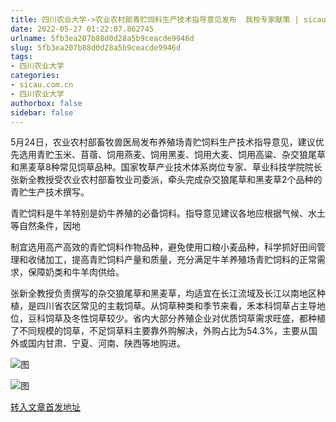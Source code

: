 ```yaml
---
title: 四川农业大学->农业农村部青贮饲料生产技术指导意见发布  我校专家献策 | sicau.com.cn
date: 2022-05-27 01:22:07.862745
urlname: 5fb3ea207b88d0d28a5b9ceacde9946d
slug: 5fb3ea207b88d0d28a5b9ceacde9946d
tags: 
- 四川农业大学
categories:
- sicau.com.cn
- 四川农业大学
authorbox: false
sidebar: false
---
```

5月24日，农业农村部畜牧兽医局发布养殖场青贮饲料生产技术指导意见，建议优先选用青贮玉米、苜蓿、饲用燕麦、饲用黑麦、饲用大麦、饲用高粱、杂交狼尾草和黑麦草8种常见饲草品种。国家牧草产业技术体系岗位专家、草业科技学院院长张新全教授受农业农村部畜牧业司委派，牵头完成杂交狼尾草和黑麦草2个品种的青贮生产技术撰写。

青贮饲料是牛羊特别是奶牛养殖的必备饲料。指导意见建议各地应根据气候、水土等自然条件，因地
<!--more-->
制宜选用高产高效的青贮饲料作物品种，避免使用口粮小麦品种，科学抓好田间管理和收储加工，提高青贮饲料产量和质量，充分满足牛羊养殖场青贮饲料的正常需求，保障奶类和牛羊肉供给。

张新全教授负责撰写的杂交狼尾草和黑麦草，均适宜在长江流域及长江以南地区种植，是四川省农区常见的主栽饲草。从饲草种类和季节来看，禾本科饲草占主导地位，豆科饲草及冬性饲草较少。省内大部分养殖企业对优质饲草需求旺盛，都种植了不同规模的饲草，不足饲草料主要靠外购解决，外购占比为54.3%，主要从国外或国内甘肃、宁夏、河南、陕西等地购进。

![图](https://news.sicau.edu.cn/__local/4/D9/B9/C1AC23BA842D6EFEBBEE92CE291_8F9FA3C1_10CFD.png)

![图](https://news.sicau.edu.cn/__local/6/03/3E/87E3BB55E96C5099D7660AB737B_5E5674CA_96302.png)

[转入文章首发地址](https://news.sicau.edu.cn/info/1078/67986.htm)